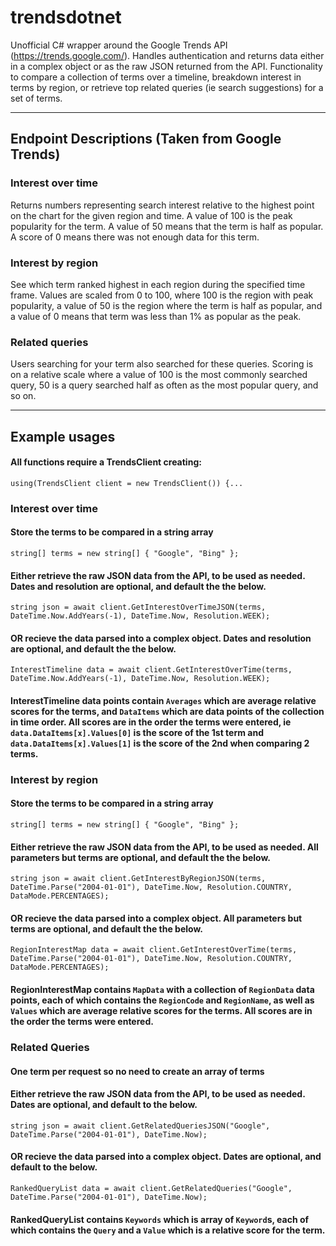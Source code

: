 trendsdotnet
======

Unofficial C# wrapper around the Google Trends API (https://trends.google.com/). Handles authentication and returns data either in a complex object or as the raw JSON returned from the API. 
Functionality to compare a collection of terms over a timeline, breakdown interest in terms by region, or retrieve top related queries (ie search suggestions) for a set of terms.

---

Endpoint Descriptions (Taken from Google Trends)
------

### __Interest over time__

Returns numbers representing search interest relative to the highest point on the chart for the given region and time. A value of 100 is the peak popularity for the term. A value of 50 means that the term is half as popular. A score of 0 means there was not enough data for this term.

### __Interest by region__

See which term ranked highest in each region during the specified time frame. Values are scaled from 0 to 100, where 100 is the region with peak popularity, a value of 50 is the region where the term is half as popular, and a value of 0 means that term was less than 1% as popular as the peak.

### __Related queries__

Users searching for your term also searched for these queries. Scoring is on a relative scale where a value of 100 is the most commonly searched query, 50 is a query searched half as often as the most popular query, and so on.

---

Example usages
------


#### All functions require a TrendsClient creating:
`using(TrendsClient client = new TrendsClient()) {...`


### __Interest over time__

#### Store the terms to be compared in a string array
`string[] terms = new string[] { "Google", "Bing" };`

#### Either retrieve the raw JSON data from the API, to be used as needed. Dates and resolution are optional, and default the the below.
`string json = await client.GetInterestOverTimeJSON(terms, DateTime.Now.AddYears(-1), DateTime.Now, Resolution.WEEK);`

#### OR recieve the data parsed into a complex object. Dates and resolution are optional, and default the the below.
`InterestTimeline data = await client.GetInterestOverTime(terms, DateTime.Now.AddYears(-1), DateTime.Now, Resolution.WEEK);`
#### InterestTimeline data points contain `Averages` which are average relative scores for the terms, and `DataItems` which are data points of the collection in time order. All scores are in the order the terms were entered, ie `data.DataItems[x].Values[0]` is the score of the 1st term and `data.DataItems[x].Values[1]` is the score of the 2nd when comparing 2 terms.


### __Interest by region__

#### Store the terms to be compared in a string array
`string[] terms = new string[] { "Google", "Bing" };`

#### Either retrieve the raw JSON data from the API, to be used as needed. All parameters but terms are optional, and default the the below.
`string json = await client.GetInterestByRegionJSON(terms, DateTime.Parse("2004-01-01"), DateTime.Now, Resolution.COUNTRY, DataMode.PERCENTAGES);`

#### OR recieve the data parsed into a complex object. All parameters but terms are optional, and default the the below.
`RegionInterestMap data = await client.GetInterestOverTime(terms, DateTime.Parse("2004-01-01"), DateTime.Now, Resolution.COUNTRY, DataMode.PERCENTAGES);`
#### RegionInterestMap contains `MapData` with a collection of `RegionData` data points, each of which contains the `RegionCode` and `RegionName`, as well as `Values` which are average relative scores for the terms. All scores are in the order the terms were entered.

### __Related Queries__

#### One term per request so no need to create an array of terms
#### Either retrieve the raw JSON data from the API, to be used as needed. Dates are optional, and default to the below.
`string json = await client.GetRelatedQueriesJSON("Google", DateTime.Parse("2004-01-01"), DateTime.Now);`

#### OR recieve the data parsed into a complex object. Dates are optional, and default to the below.
`RankedQueryList data = await client.GetRelatedQueries("Google", DateTime.Parse("2004-01-01"), DateTime.Now);`
#### RankedQueryList contains `Keywords` which is array of `Keyword`s, each of which contains the `Query` and a `Value` which is a relative score for the term. 